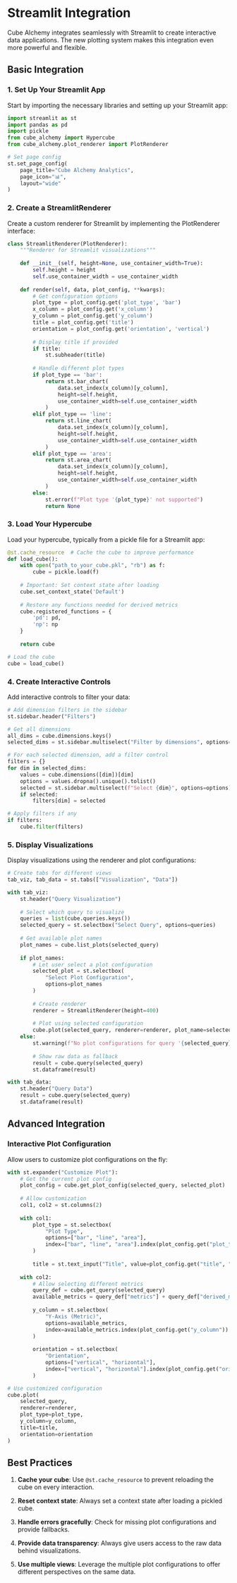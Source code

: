 # Streamlit Integration

Cube Alchemy integrates seamlessly with Streamlit to create interactive data applications. The new plotting system makes this integration even more powerful and flexible.

## Basic Integration

### 1. Set Up Your Streamlit App

Start by importing the necessary libraries and setting up your Streamlit app:

```python
import streamlit as st
import pandas as pd
import pickle
from cube_alchemy import Hypercube
from cube_alchemy.plot_renderer import PlotRenderer

# Set page config
st.set_page_config(
    page_title="Cube Alchemy Analytics",
    page_icon="📊",
    layout="wide"
)
```

### 2. Create a StreamlitRenderer

Create a custom renderer for Streamlit by implementing the PlotRenderer interface:

```python
class StreamlitRenderer(PlotRenderer):
    """Renderer for Streamlit visualizations"""
    
    def __init__(self, height=None, use_container_width=True):
        self.height = height
        self.use_container_width = use_container_width
    
    def render(self, data, plot_config, **kwargs):
        # Get configuration options
        plot_type = plot_config.get('plot_type', 'bar')
        x_column = plot_config.get('x_column')
        y_column = plot_config.get('y_column')
        title = plot_config.get('title')
        orientation = plot_config.get('orientation', 'vertical')
        
        # Display title if provided
        if title:
            st.subheader(title)
        
        # Handle different plot types
        if plot_type == 'bar':
            return st.bar_chart(
                data.set_index(x_column)[y_column],
                height=self.height,
                use_container_width=self.use_container_width
            )
        elif plot_type == 'line':
            return st.line_chart(
                data.set_index(x_column)[y_column],
                height=self.height,
                use_container_width=self.use_container_width
            )
        elif plot_type == 'area':
            return st.area_chart(
                data.set_index(x_column)[y_column],
                height=self.height,
                use_container_width=self.use_container_width
            )
        else:
            st.error(f"Plot type '{plot_type}' not supported")
            return None
```

### 3. Load Your Hypercube

Load your hypercube, typically from a pickle file for a Streamlit app:

```python
@st.cache_resource  # Cache the cube to improve performance
def load_cube():
    with open("path_to_your_cube.pkl", "rb") as f:
        cube = pickle.load(f)
    
    # Important: Set context state after loading
    cube.set_context_state('Default')
    
    # Restore any functions needed for derived metrics
    cube.registered_functions = {
        'pd': pd,
        'np': np
    }
    
    return cube

# Load the cube
cube = load_cube()
```

### 4. Create Interactive Controls

Add interactive controls to filter your data:

```python
# Add dimension filters in the sidebar
st.sidebar.header("Filters")

# Get all dimensions
all_dims = cube.dimensions.keys()
selected_dims = st.sidebar.multiselect("Filter by dimensions", options=all_dims)

# For each selected dimension, add a filter control
filters = {}
for dim in selected_dims:
    values = cube.dimensions([dim])[dim]
    options = values.dropna().unique().tolist()
    selected = st.sidebar.multiselect(f"Select {dim}", options=options)
    if selected:
        filters[dim] = selected

# Apply filters if any
if filters:
    cube.filter(filters)
```

### 5. Display Visualizations

Display visualizations using the renderer and plot configurations:

```python
# Create tabs for different views
tab_viz, tab_data = st.tabs(["Visualization", "Data"])

with tab_viz:
    st.header("Query Visualization")
    
    # Select which query to visualize
    queries = list(cube.queries.keys())
    selected_query = st.selectbox("Select Query", options=queries)
    
    # Get available plot names
    plot_names = cube.list_plots(selected_query)
    
    if plot_names:
        # Let user select a plot configuration
        selected_plot = st.selectbox(
            "Select Plot Configuration", 
            options=plot_names
        )
        
        # Create renderer
        renderer = StreamlitRenderer(height=400)
        
        # Plot using selected configuration
        cube.plot(selected_query, renderer=renderer, plot_name=selected_plot)
    else:
        st.warning(f"No plot configurations for query '{selected_query}'")
        
        # Show raw data as fallback
        result = cube.query(selected_query)
        st.dataframe(result)

with tab_data:
    st.header("Query Data")
    result = cube.query(selected_query)
    st.dataframe(result)
```

## Advanced Integration

### Interactive Plot Configuration

Allow users to customize plot configurations on the fly:

```python
with st.expander("Customize Plot"):
    # Get the current plot config
    plot_config = cube.get_plot_config(selected_query, selected_plot)
    
    # Allow customization
    col1, col2 = st.columns(2)
    
    with col1:
        plot_type = st.selectbox(
            "Plot Type",
            options=["bar", "line", "area"],
            index=["bar", "line", "area"].index(plot_config.get("plot_type", "bar"))
        )
        
        title = st.text_input("Title", value=plot_config.get("title", ""))
    
    with col2:
        # Allow selecting different metrics
        query_def = cube.get_query(selected_query)
        available_metrics = query_def["metrics"] + query_def["derived_metrics"]
        
        y_column = st.selectbox(
            "Y-Axis (Metric)",
            options=available_metrics,
            index=available_metrics.index(plot_config.get("y_column")) if plot_config.get("y_column") in available_metrics else 0
        )
        
        orientation = st.selectbox(
            "Orientation",
            options=["vertical", "horizontal"],
            index=["vertical", "horizontal"].index(plot_config.get("orientation", "vertical"))
        )

# Use customized configuration        
cube.plot(
    selected_query, 
    renderer=renderer,
    plot_type=plot_type,
    y_column=y_column,
    title=title,
    orientation=orientation
)
```

## Best Practices

1. **Cache your cube**: Use `@st.cache_resource` to prevent reloading the cube on every interaction.

2. **Reset context state**: Always set a context state after loading a pickled cube.

3. **Handle errors gracefully**: Check for missing plot configurations and provide fallbacks.

4. **Provide data transparency**: Always give users access to the raw data behind visualizations.

5. **Use multiple views**: Leverage the multiple plot configurations to offer different perspectives on the same data.
